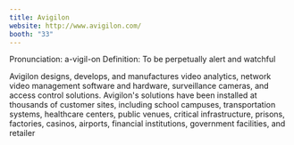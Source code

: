 ```yaml
---
title: Avigilon
website: http://www.avigilon.com/
booth: "33"
---
```


Pronunciation: a-vigil-on
Definition: To be perpetually alert and watchful

Avigilon designs, develops, and manufactures video analytics, network video management software and hardware, surveillance cameras, and access control solutions. Avigilon's solutions have been installed at thousands of customer sites, including school campuses, transportation systems, healthcare centers, public venues, critical infrastructure, prisons, factories, casinos, airports, financial institutions, government facilities, and retailer
